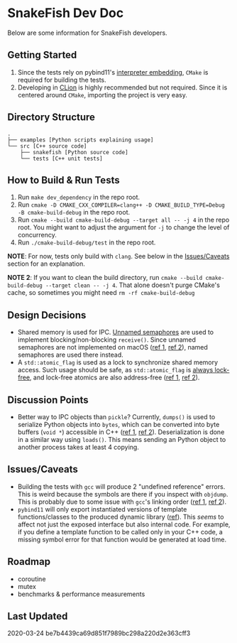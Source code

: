 # SnakeFish Dev Doc

Below are some information for SnakeFish developers.

## Getting Started
1. Since the tests rely on pybind11's [interpreter embedding](https://pybind11.readthedocs.io/en/master/advanced/embedding.html), `CMake` is required for building the tests.
2. Developing in [CLion](https://www.jetbrains.com/clion/) is highly recommended but not required. Since it is centered around `CMake`, importing the project is very easy.

## Directory Structure
```
.
├── examples [Python scripts explaining usage]
└── src [C++ source code]
    ├── snakefish [Python source code]
    └── tests [C++ unit tests]
```

## How to Build & Run Tests
1. Run `make dev_dependency` in the repo root.
2. Run `cmake -D CMAKE_CXX_COMPILER=clang++ -D CMAKE_BUILD_TYPE=Debug -B cmake-build-debug` in the repo root.
3. Run `cmake --build cmake-build-debug --target all -- -j 4` in the repo root. You might want to adjust the argument for `-j` to change the level of concurrency.
4. Run `./cmake-build-debug/test` in the repo root.

**NOTE**: For now, tests only build with `clang`. See below in the [Issues/Caveats](#issuescaveats) section for an explanation.

**NOTE 2**: If you want to clean the build directory, run `cmake --build cmake-build-debug --target clean -- -j 4`. That alone doesn't purge CMake's cache, so sometimes you might need `rm -rf cmake-build-debug`

## Design Decisions
- Shared memory is used for IPC. [Unnamed semaphores](http://man7.org/linux/man-pages/man7/sem_overview.7.html) are used to implement blocking/non-blocking `receive()`. Since unnamed semaphores are not implemented on macOS ([ref 1](https://stackoverflow.com/questions/27736618/why-are-sem-init-sem-getvalue-sem-destroy-deprecated-on-mac-os-x-and-w), [ref 2](https://stackoverflow.com/questions/1413785/sem-init-on-os-x)), named semaphores are used there instead.
- A `std::atomic_flag` is used as a lock to synchronize shared memory access. Such usage should be safe, as `std::atomic_flag` is [always lock-free](https://en.cppreference.com/w/cpp/atomic/atomic_flag), and lock-free atomics are also address-free ([ref 1](https://stackoverflow.com/a/51463590), [ref 2](https://stackoverflow.com/a/19937333)).

## Discussion Points
- Better way to IPC objects than `pickle`? Currently, `dumps()` is used to serialize Python objects into `bytes`, which can be converted into byte buffers (`void *`) accessible in C++ ([ref 1](https://docs.python.org/3.8/c-api/memoryview.html), [ref 2](https://docs.python.org/3.8/c-api/buffer.html#buffer-structure)). Deserialization is done in a similar way using `loads()`. This means sending an Python object to another process takes at least 4 copying.

## Issues/Caveats
- Building the tests with `gcc` will produce 2 "undefined reference" errors. This is weird because the symbols are there if you inspect with `objdump`. This is probably due to some issue with `gcc`'s linking order ([ref 1](https://stackoverflow.com/q/16574113), [ref 2](https://stackoverflow.com/q/31286905)).
- `pybind11` will only export instantiated versions of template functions/classes to the produced dynamic library ([ref](https://github.com/pybind/pybind11/issues/199)). This *seems* to affect not just the exposed interface but also internal code. For example, if you define a template function to be called only in your C++ code, a missing symbol error for that function would be generated at load time.

## Roadmap
- coroutine
- mutex
- benchmarks & performance measurements

## Last Updated
2020-03-24 be7b4439ca69d851f7989bc298a220d2e363cff3
